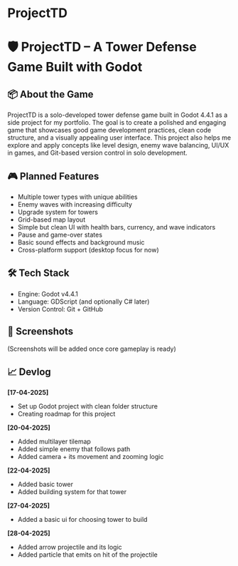 # ProjectTD
# 🛡️ ProjectTD – A Tower Defense Game Built with Godot

## 📦 About the Game
ProjectTD is a solo-developed tower defense game built in Godot 4.4.1 as a side project for my portfolio. The goal is to create a polished and engaging game that showcases good game development practices, clean code structure, and a visually appealing user interface. This project also helps me explore and apply concepts like level design, enemy wave balancing, UI/UX in games, and Git-based version control in solo development.

## 🎮 Planned Features
- Multiple tower types with unique abilities
- Enemy waves with increasing difficulty
- Upgrade system for towers
- Grid-based map layout
- Simple but clean UI with health bars, currency, and wave indicators
- Pause and game-over states
- Basic sound effects and background music
- Cross-platform support (desktop focus for now)

## 🛠 Tech Stack
- Engine: Godot v4.4.1
- Language: GDScript (and optionally C# later)
- Version Control: Git + GitHub

## 📸 Screenshots
(Screenshots will be added once core gameplay is ready)

## 📈 Devlog
**[17-04-2025]**
- Set up Godot project with clean folder structure
- Creating roadmap for this project

**[20-04-2025]**
- Added multilayer tilemap
- Added simple enemy that follows path
- Added camera + its movement and zooming logic

**[22-04-2025]**
- Added basic tower
- Added building system for that tower

**[27-04-2025]**
- Added a basic ui for choosing tower to build

**[28-04-2025]**
- Added arrow projectile and its logic
- Added particle that emits on hit of the projectile